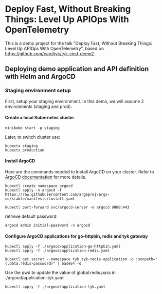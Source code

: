 # Deploy Fast, Without Breaking Things: Level Up APIOps With OpenTelemetry

This is a demo project for the talk "Deploy Fast, Without Breaking Things: Level Up APIOps With OpenTelemetry", based on https://github.com/caroltyk/tyk-cicd-demo2.


## Deploying demo application and API definition with Helm and ArgoCD

### Staging environment setup

First, setup your staging environment. In this demo, we will assume 2 environments (staging and prod).

#### Create a local Kubernetes cluster

```
minikube start -p staging
```

Later, to switch cluster use:
```
kubectx staging
kubectx production
```

#### Install ArgoCD

Here are the commands needed to Install ArgoCD on your cluster. Refer to [ArgoCD documentation](https://argo-cd.readthedocs.io/en/stable/getting_started/) for more details. 

```
kubectl create namespace argocd
kubectl apply -n argocd -f https://raw.githubusercontent.com/argoproj/argo-cd/stable/manifests/install.yaml
```


```
kubectl port-forward svc/argocd-server -n argocd 9080:443
```

retrieve default password
```
argocd admin initial-password -n argocd
```

#### Configure ArgoCD applications for go-httpbin, redis and tyk gateway

```
kubectl apply -f ./argocd/application-go-httpbin.yaml
kubectl apply -f ./argocd/application-redis.yaml
```

```
kubectl get secret --namespace tyk tyk-redis-application -o jsonpath="{.data.redis-password}" | base64 -d
```

Use the pwd to update the value of global.redis.pass in ./argocd/application-tyk.yaml

```
kubectl apply -f ./argocd/application-tyk.yaml
```